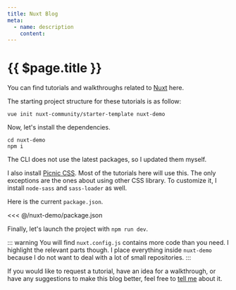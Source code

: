 ```yaml
---
title: Nuxt Blog
meta:
  - name: description
    content: 
---
```


# {{ $page.title }}

You can find tutorials and walkthroughs related to [Nuxt](https://nuxtjs.org/) here.

The starting project structure for these tutorials is as follow:

`vue init nuxt-community/starter-template nuxt-demo`

Now, let's install the dependencies.

```bash{2}
cd nuxt-demo
npm i
```

The CLI does not use the latest packages, so I updated them myself.

I also install [Picnic CSS](https://github.com/franciscop/picnic). Most of the tutorials here will use this. The only exceptions are the ones about using other CSS library. To customize it, I install `node-sass` and `sass-loader` as well.

Here is the current `package.json`.

<<< @/nuxt-demo/package.json

Finally, let's launch the project with `npm run dev`.

::: warning
You will find `nuxt.config.js` contains more code than you need. I highlight the relevant parts though. I place everything inside `nuxt-demo` because I do not want to deal with a lot of small repositories.
:::

If you would like to request a tutorial, have an idea for a walkthrough, or have any suggestions to make this blog better, feel free to [tell me](mailto:yasmin@yasminzy.com) about it.
